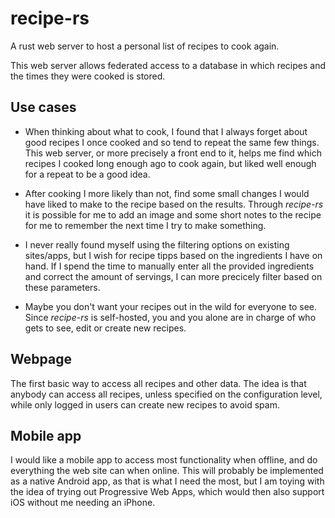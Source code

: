 # recipe-rs
A rust web server to host a personal list of recipes to cook again.

This web server allows federated access to a database in which recipes and the times they were cooked is stored.

## Use cases
- When thinking about what to cook, I found that I always forget about good recipes I once cooked and so tend to repeat the same few things. This web server, or more precisely a front end to it, helps me find which recipes I cooked long enough ago to cook again, but liked well enough for a repeat to be a good idea.

- After cooking I more likely than not, find some small changes I would have liked to make to the recipe based on the results. Through *recipe-rs* it is possible for me to add an image and some short notes to the recipe for me to remember the next time I try to make something.

- I never really found myself using the filtering options on existing sites/apps, but I wish for recipe tipps based on the ingredients I have on hand. If I spend the time to manually enter all the provided ingredients and correct the amount of servings, I can more precicely filter based on these parameters.

- Maybe you don't want your recipes out in the wild for everyone to see. Since *recipe-rs* is self-hosted, you and you alone are in charge of who gets to see, edit or create new recipes.

## Webpage
The first basic way to access all recipes and other data. The idea is that anybody can access all recipes, unless specified on the configuration level, while only logged in users can create new recipes to avoid spam.

## Mobile app
I would like a mobile app to access most functionality when offline, and do everything the web site can when online. This will probably be implemented as a native Android app, as that is what I need the most, but I am toying with the idea of trying out Progressive Web Apps, which would then also support iOS without me needing an iPhone.
